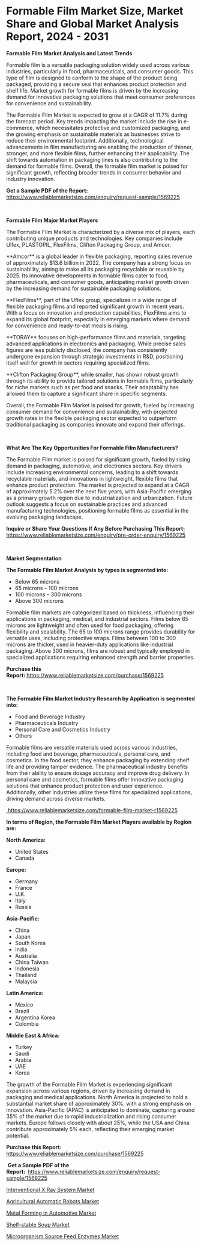<p><h1>Formable Film Market Size, Market Share and Global Market Analysis Report, 2024 - 2031</h1></p><p><strong>Formable Film Market Analysis and Latest Trends</strong></p>
<p><p>Formable film is a versatile packaging solution widely used across various industries, particularly in food, pharmaceuticals, and consumer goods. This type of film is designed to conform to the shape of the product being packaged, providing a secure seal that enhances product protection and shelf life. Market growth for formable films is driven by the increasing demand for innovative packaging solutions that meet consumer preferences for convenience and sustainability.</p><p>The Formable Film Market is expected to grow at a CAGR of 11.7% during the forecast period. Key trends impacting the market include the rise in e-commerce, which necessitates protective and customized packaging, and the growing emphasis on sustainable materials as businesses strive to reduce their environmental footprint. Additionally, technological advancements in film manufacturing are enabling the production of thinner, stronger, and more flexible films, further enhancing their applicability. The shift towards automation in packaging lines is also contributing to the demand for formable films. Overall, the formable film market is poised for significant growth, reflecting broader trends in consumer behavior and industry innovation.</p></p>
<p><strong>Get a Sample PDF of the Report:&nbsp;</strong> <a href="https://www.reliablemarketsize.com/enquiry/request-sample/1569225?utm_campaign=1553&utm_medium=2&utm_source=Github&utm_content=ia&utm_term=14102024&utm_id=formable-film">https://www.reliablemarketsize.com/enquiry/request-sample/1569225</a></p>
<p>&nbsp;</p>
<p><strong>Formable Film Major Market Players</strong></p>
<p><p>The Formable Film Market is characterized by a diverse mix of players, each contributing unique products and technologies. Key companies include Ulfex, PLASTOPIL, FlexFilms, Clifton Packaging Group, and Amcor.</p><p>**Amcor** is a global leader in flexible packaging, reporting sales revenue of approximately $13.6 billion in 2022. The company has a strong focus on sustainability, aiming to make all its packaging recyclable or reusable by 2025. Its innovative developments in formable films cater to food, pharmaceuticals, and consumer goods, anticipating market growth driven by the increasing demand for sustainable packaging solutions.</p><p>**FlexFilms**, part of the Uflex group, specializes in a wide range of flexible packaging films and reported significant growth in recent years. With a focus on innovation and production capabilities, FlexFilms aims to expand its global footprint, especially in emerging markets where demand for convenience and ready-to-eat meals is rising.</p><p>**TORAY** focuses on high-performance films and materials, targeting advanced applications in electronics and packaging. While precise sales figures are less publicly disclosed, the company has consistently undergone expansion through strategic investments in R&D, positioning itself well for growth in sectors requiring specialized films.</p><p>**Clifton Packaging Group**, while smaller, has shown robust growth through its ability to provide tailored solutions in formable films, particularly for niche markets such as pet food and snacks. Their adaptability has allowed them to capture a significant share in specific segments.</p><p>Overall, the Formable Film Market is poised for growth, fueled by increasing consumer demand for convenience and sustainability, with projected growth rates in the flexible packaging sector expected to outperform traditional packaging as companies innovate and expand their offerings.</p></p>
<p>&nbsp;</p>
<p><strong>What Are The Key Opportunities For Formable Film Manufacturers?</strong></p>
<p><p>The Formable Film market is poised for significant growth, fueled by rising demand in packaging, automotive, and electronics sectors. Key drivers include increasing environmental concerns, leading to a shift towards recyclable materials, and innovations in lightweight, flexible films that enhance product protection. The market is projected to expand at a CAGR of approximately 5.2% over the next five years, with Asia-Pacific emerging as a primary growth region due to industrialization and urbanization. Future outlook suggests a focus on sustainable practices and advanced manufacturing technologies, positioning formable films as essential in the evolving packaging landscape.</p></p>
<p><strong>Inquire or Share Your Questions If Any Before Purchasing This Report:</strong> <a href="https://www.reliablemarketsize.com/enquiry/pre-order-enquiry/1569225?utm_campaign=1553&utm_medium=2&utm_source=Github&utm_content=ia&utm_term=14102024&utm_id=formable-film">https://www.reliablemarketsize.com/enquiry/pre-order-enquiry/1569225</a></p>
<p>&nbsp;</p>
<p><strong>Market Segmentation</strong></p>
<p><strong>The Formable Film Market Analysis by types is segmented into:</strong></p>
<p><ul><li>Below 65 microns</li><li>65 microns – 100 microns</li><li>100 microns – 300 microns</li><li>Above 300 microns</li></ul></p>
<p><p>Formable film markets are categorized based on thickness, influencing their applications in packaging, medical, and industrial sectors. Films below 65 microns are lightweight and often used for food packaging, offering flexibility and sealability. The 65 to 100 microns range provides durability for versatile uses, including protective wraps. Films between 100 to 300 microns are thicker, used in heavier-duty applications like industrial packaging. Above 300 microns, films are robust and typically employed in specialized applications requiring enhanced strength and barrier properties.</p></p>
<p><strong>Purchase this Report:&nbsp;</strong><a href="https://www.reliablemarketsize.com/purchase/1569225?utm_campaign=1553&utm_medium=2&utm_source=Github&utm_content=ia&utm_term=14102024&utm_id=formable-film">https://www.reliablemarketsize.com/purchase/1569225</a></p>
<p>&nbsp;</p>
<p><strong>The Formable Film Market Industry Research by Application is segmented into:</strong></p>
<p><ul><li>Food and Beverage Industry</li><li>Pharmaceuticals Industry</li><li>Personal Care and Cosmetics Industry</li><li>Others</li></ul></p>
<p><p>Formable films are versatile materials used across various industries, including food and beverage, pharmaceuticals, personal care, and cosmetics. In the food sector, they enhance packaging by extending shelf life and providing tamper evidence. The pharmaceutical industry benefits from their ability to ensure dosage accuracy and improve drug delivery. In personal care and cosmetics, formable films offer innovative packaging solutions that enhance product protection and user experience. Additionally, other industries utilize these films for specialized applications, driving demand across diverse markets.</p></p>
<p><a href="https://www.reliablemarketsize.com/formable-film-market-r1569225?utm_campaign=1553&utm_medium=2&utm_source=Github&utm_content=ia&utm_term=14102024&utm_id=formable-film">&nbsp;https://www.reliablemarketsize.com/formable-film-market-r1569225</a></p>
<p><strong>In terms of Region, the Formable Film Market Players available by Region are:</strong></p>
<p>
    <p> <strong> North America: </strong>
        <ul>
            <li>United States</li>
            <li>Canada</li>
        </ul>
        </p> 
    <p> <strong> Europe: </strong>
        <ul>
            <li>Germany</li>
            <li>France</li>
            <li>U.K.</li>
            <li>Italy</li>
            <li>Russia</li>
        </ul>
        </p> 
    <p> <strong> Asia-Pacific: </strong>
        <ul>
            <li>China</li>
            <li>Japan</li>
            <li>South Korea</li>
            <li>India</li>
            <li>Australia</li>
            <li>China Taiwan</li>
            <li>Indonesia</li>
            <li>Thailand</li>
            <li>Malaysia</li>
        </ul>
        </p> 
    <p> <strong> Latin America: </strong>
        <ul>
            <li>Mexico</li>
            <li>Brazil</li>
            <li>Argentina Korea</li>
            <li>Colombia</li>
        </ul>
        </p> 
    <p> <strong> Middle East & Africa: </strong>
        <ul>
            <li>Turkey</li>
            <li>Saudi</li>
            <li>Arabia</li>
            <li>UAE</li>
            <li>Korea</li>
        </ul>
    </p>
    </p>
<p><p>The growth of the Formable Film Market is experiencing significant expansion across various regions, driven by increasing demand in packaging and medical applications. North America is projected to hold a substantial market share of approximately 30%, with a strong emphasis on innovation. Asia-Pacific (APAC) is anticipated to dominate, capturing around 35% of the market due to rapid industrialization and rising consumer markets. Europe follows closely with about 25%, while the USA and China contribute approximately 5% each, reflecting their emerging market potential.</p></p>
<p><strong>Purchase this Report: </strong><a href="https://www.reliablemarketsize.com/purchase/1569225?utm_campaign=1553&utm_medium=2&utm_source=Github&utm_content=ia&utm_term=14102024&utm_id=formable-film">https://www.reliablemarketsize.com/purchase/1569225</a></p>
<p>&nbsp;<strong>Get a Sample PDF of the Report:&nbsp;&nbsp;</strong><a href="https://www.reliablemarketsize.com/enquiry/request-sample/1569225?utm_campaign=1553&utm_medium=2&utm_source=Github&utm_content=ia&utm_term=14102024&utm_id=formable-film">https://www.reliablemarketsize.com/enquiry/request-sample/1569225</a></p>
<p><strong></strong></p>
<p><p><a href="https://github.com/alvar1lavfo/Market-Research-Report-List-1/blob/main/interventional-x-ray-system-market.md?utm_campaign=1553&utm_medium=2&utm_source=Github&utm_content=ia&utm_term=14102024&utm_id=formable-film">Interventional X Ray System Market</a></p><p><a href="https://www.linkedin.com/pulse/global-agricultural-automatic-robots-market-focus-product-type-qgtmf?trk=public_post_embed_feed-article-content&utm_campaign=1553&utm_medium=2&utm_source=Github&utm_content=ia&utm_term=14102024&utm_id=formable-film">Agricultural Automatic Robots Market</a></p><p><a href="https://www.linkedin.com/pulse/navigating-metal-forming-automotive-market-expert-analysis-forecast-iewbf?trk=public_post_embed_feed-article-content&utm_campaign=1553&utm_medium=2&utm_source=Github&utm_content=ia&utm_term=14102024&utm_id=formable-film">Metal Forming in Automotive Market</a></p><p><a href="https://github.com/lesavftol/Market-Research-Report-List-1/blob/main/shelf-stable-soup-market.md?utm_campaign=1553&utm_medium=2&utm_source=Github&utm_content=ia&utm_term=14102024&utm_id=formable-film">Shelf-stable Soup Market</a></p><p><a href="https://www.linkedin.com/pulse/global-microorganism-source-feed-enzymes-market-size-trends-xb3ff?trk=public_post_embed_feed-article-content&utm_campaign=1553&utm_medium=2&utm_source=Github&utm_content=ia&utm_term=14102024&utm_id=formable-film">Microorganism Source Feed Enzymes Market</a></p></p>